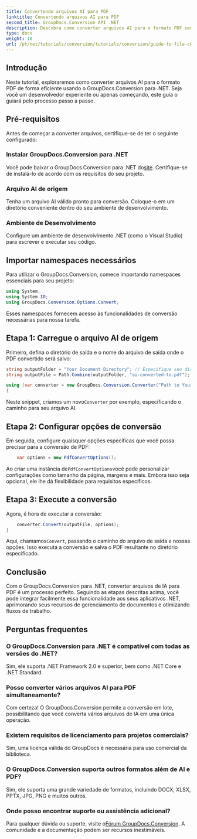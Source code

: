 ```yaml
---
title: Convertendo arquivos AI para PDF
linktitle: Convertendo arquivos AI para PDF
second_title: GroupDocs.Conversion API .NET
description: Descubra como converter arquivos AI para o formato PDF sem esforço usando GroupDocs.Conversion for .NET. Este tutorial o guia através da instalação, configuração do código e processo de conversão.
type: docs
weight: 10
url: /pt/net/tutorials/conversion/tutorials/conversion/guide-to-file-conversion-to-pdf/converting-ai-to-pdf/
---
```

## Introdução

Neste tutorial, exploraremos como converter arquivos AI para o formato PDF de forma eficiente usando o GroupDocs.Conversion para .NET. Seja você um desenvolvedor experiente ou apenas começando, este guia o guiará pelo processo passo a passo.

## Pré-requisitos

Antes de começar a converter arquivos, certifique-se de ter o seguinte configurado:

### Instalar GroupDocs.Conversion para .NET

Você pode baixar o GroupDocs.Conversion para .NET do[site](https://releases.groupdocs.com/conversion/net/). Certifique-se de instalá-lo de acordo com os requisitos do seu projeto.

### Arquivo AI de origem

Tenha um arquivo AI válido pronto para conversão. Coloque-o em um diretório conveniente dentro do seu ambiente de desenvolvimento.

### Ambiente de Desenvolvimento

Configure um ambiente de desenvolvimento .NET (como o Visual Studio) para escrever e executar seu código.

## Importar namespaces necessários

Para utilizar o GroupDocs.Conversion, comece importando namespaces essenciais para seu projeto:

```csharp
using System;
using System.IO;
using GroupDocs.Conversion.Options.Convert;
```
Esses namespaces fornecem acesso às funcionalidades de conversão necessárias para nossa tarefa.

## Etapa 1: Carregue o arquivo AI de origem

Primeiro, defina o diretório de saída e o nome do arquivo de saída onde o PDF convertido será salvo:

```csharp
string outputFolder = "Your Document Directory"; // Especifique seu diretório de documentos aqui
string outputFile = Path.Combine(outputFolder, "ai-converted-to.pdf");

using (var converter = new GroupDocs.Conversion.Converter("Path to Your AI File"))
{
```

 Neste snippet, criamos um novo`Converter` por exemplo, especificando o caminho para seu arquivo AI.

## Etapa 2: Configurar opções de conversão

Em seguida, configure quaisquer opções específicas que você possa precisar para a conversão de PDF:

```csharp
    var options = new PdfConvertOptions();
```
 Ao criar uma instância de`PdfConvertOptions`você pode personalizar configurações como tamanho da página, margens e mais. Embora isso seja opcional, ele lhe dá flexibilidade para requisitos específicos.

## Etapa 3: Execute a conversão

Agora, é hora de executar a conversão:

```csharp
    converter.Convert(outputFile, options);
}
```
 Aqui, chamamos`Convert`, passando o caminho do arquivo de saída e nossas opções. Isso executa a conversão e salva o PDF resultante no diretório especificado.

## Conclusão

Com o GroupDocs.Conversion para .NET, converter arquivos de IA para PDF é um processo perfeito. Seguindo as etapas descritas acima, você pode integrar facilmente essa funcionalidade aos seus aplicativos .NET, aprimorando seus recursos de gerenciamento de documentos e otimizando fluxos de trabalho.

## Perguntas frequentes

### O GroupDocs.Conversion para .NET é compatível com todas as versões do .NET?

Sim, ele suporta .NET Framework 2.0 e superior, bem como .NET Core e .NET Standard.

### Posso converter vários arquivos AI para PDF simultaneamente?

Com certeza! O GroupDocs.Conversion permite a conversão em lote, possibilitando que você converta vários arquivos de IA em uma única operação.

### Existem requisitos de licenciamento para projetos comerciais?

Sim, uma licença válida do GroupDocs é necessária para uso comercial da biblioteca.

### O GroupDocs.Conversion suporta outros formatos além de AI e PDF?

Sim, ele suporta uma grande variedade de formatos, incluindo DOCX, XLSX, PPTX, JPG, PNG e muitos outros.

### Onde posso encontrar suporte ou assistência adicional?

 Para qualquer dúvida ou suporte, visite o[Fórum GroupDocs.Conversion](https://forum.groupdocs.com/c/conversion/11). A comunidade e a documentação podem ser recursos inestimáveis.